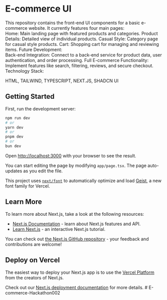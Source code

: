 # E-commerce UI

This repository contains the front-end UI components for a basic e-commerce website. It currently features four main pages:
<br/>
Home: Main landing page with featured products and categories.
Product Details: Detailed view of individual products.
Casual Style: Category page for casual style products.
Cart: Shopping cart for managing and reviewing items.
Future Development:
<br/>
Back-end Integration: Connect to a back-end service for product data, user authentication, and order processing.
Full E-commerce Functionality: Implement features like search, filtering, reviews, and secure checkout.
Technology Stack:

HTML, TAILWIND, TYPESCRIPT, NEXT.JS, SHADCN UI

## Getting Started

First, run the development server:

```bash
npm run dev
# or
yarn dev
# or
pnpm dev
# or
bun dev
```

Open [http://localhost:3000](http://localhost:3000) with your browser to see the result.

You can start editing the page by modifying `app/page.tsx`. The page auto-updates as you edit the file.

This project uses [`next/font`](https://nextjs.org/docs/app/building-your-application/optimizing/fonts) to automatically optimize and load [Geist](https://vercel.com/font), a new font family for Vercel.

## Learn More

To learn more about Next.js, take a look at the following resources:

- [Next.js Documentation](https://nextjs.org/docs) - learn about Next.js features and API.
- [Learn Next.js](https://nextjs.org/learn) - an interactive Next.js tutorial.

You can check out [the Next.js GitHub repository](https://github.com/vercel/next.js) - your feedback and contributions are welcome!

## Deploy on Vercel

The easiest way to deploy your Next.js app is to use the [Vercel Platform](https://vercel.com/new?utm_medium=default-template&filter=next.js&utm_source=create-next-app&utm_campaign=create-next-app-readme) from the creators of Next.js.

Check out our [Next.js deployment documentation](https://nextjs.org/docs/app/building-your-application/deploying) for more details.
#   E - c o m m e r c e - H a c k a t h o n 0 0 2 
 
 
